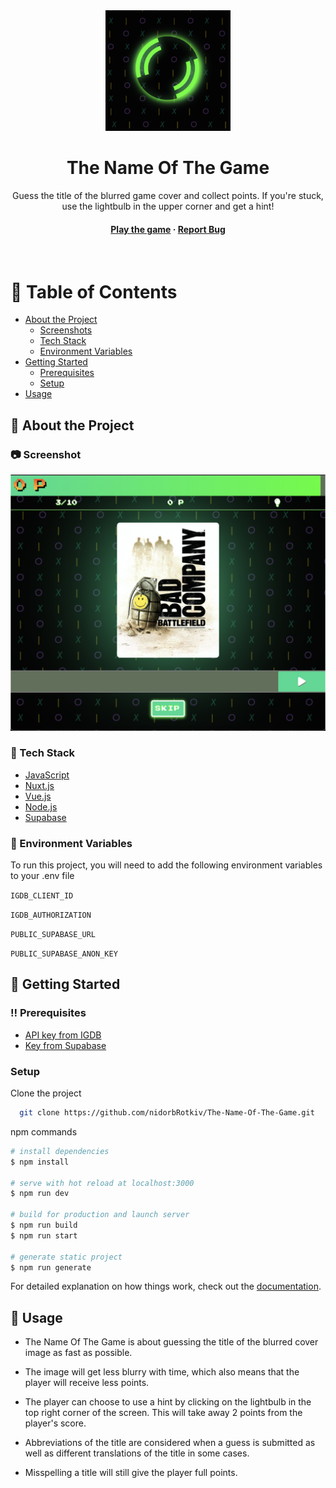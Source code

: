 <div align="center">

  <img src="readMeAssets/logo.png" alt="logo" width="200" height="auto" />
  <h1>The Name Of The Game</h1>
  
  <p>
    Guess the title of the blurred game cover and collect points. If you're stuck, use the lightbulb in the upper corner and get a hint!
  </p>
   
<h4>
    <a href="https://the-name-of-the-game.vercel.app/">Play the game</a>
  <span> · </span>
    <a href="https://github.com/nidorbRotkiv/The-Name-Of-The-Game/issues/">Report Bug</a>
  </h4>
</div>

<br />

<!-- Table of Contents -->
# :notebook_with_decorative_cover: Table of Contents

- [About the Project](#star2-about-the-project)
  * [Screenshots](#camera-screenshots)
  * [Tech Stack](#space_invader-tech-stack)
  * [Environment Variables](#key-environment-variables)
- [Getting Started](#toolbox-getting-started)
  * [Prerequisites](#bangbang-prerequisites)
  * [Setup](#Setup)
- [Usage](#eyes-usage)

  

<!-- About the Project -->
## :star2: About the Project


<!-- Screenshots -->
### :camera: Screenshot

<div align="center"> 
 <img src="readMeAssets/screenshot.png" alt="logo" width="auto" height="auto" alt="screenshot" />
</div>


<!-- TechStack -->
### :space_invader: Tech Stack


 <ul>
    <li><a href="https://www.javascript.com/">JavaScript</a></li>
    <li><a href="https://nuxtjs.org/">Nuxt.js</a></li>
    <li><a href="https://vuejs.org/">Vue.js</a></li>
    <li><a href="https://nodejs.org/">Node.js</a></li>
    <li><a href="https://supabase.com/">Supabase</a></li>
  </ul>


<!-- Env Variables -->
### :key: Environment Variables

To run this project, you will need to add the following environment variables to your .env file

`IGDB_CLIENT_ID`

`IGDB_AUTHORIZATION`

`PUBLIC_SUPABASE_URL`

`PUBLIC_SUPABASE_ANON_KEY`

<!-- Getting Started -->
## 	:toolbox: Getting Started

<!-- Prerequisites -->
### :bangbang: Prerequisites

 <ul>
   <li><a href="https://api-docs.igdb.com/">API key from IGDB</a></li>
   <li><a href="https://supabase.com/">Key from Supabase</a></li>
 </ul>

### Setup

Clone the project

```bash
  git clone https://github.com/nidorbRotkiv/The-Name-Of-The-Game.git
```

npm commands

```bash
# install dependencies
$ npm install

# serve with hot reload at localhost:3000
$ npm run dev

# build for production and launch server
$ npm run build
$ npm run start

# generate static project
$ npm run generate
```

For detailed explanation on how things work, check out the [documentation](https://nuxtjs.org).


<!-- Usage -->
## :eyes: Usage

* The Name Of The Game is about guessing the title of the blurred cover image as fast as possible. 
* The image will get less blurry with time, which also means that the player will receive less points. 
* The player can choose to use a hint by clicking on the lightbulb in the top right corner of the screen. This will take away 2 points from the player's score. 
 
* Abbreviations of the title are considered when a guess is submitted as well as different translations of the title in some cases. 
* Misspelling a title will still give the player full points.
